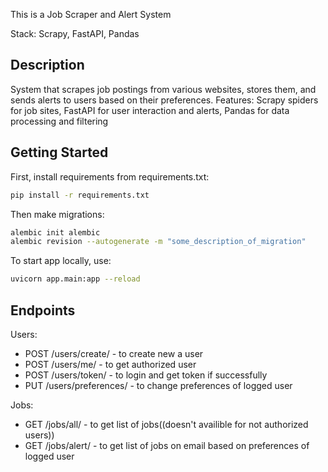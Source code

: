 This is a Job Scraper and Alert System

Stack: Scrapy, FastAPI, Pandas

## Description

System that scrapes job postings from various websites, stores them, and sends alerts to users based on their preferences.
Features: Scrapy spiders for job sites, FastAPI for user interaction and alerts, Pandas for data processing and filtering

## Getting Started

First, install requirements from requirements.txt:

```bash
pip install -r requirements.txt
```

Then make migrations:

```bash
alembic init alembic
alembic revision --autogenerate -m "some_description_of_migration"
```

To start app locally, use:

```bash
uvicorn app.main:app --reload
```

## Endpoints

Users:
- POST /users/create/ - to create new a user
- POST /users/me/ - to get authorized user
- POST /users/token/ - to login and get token if successfully
- PUT /users/preferences/ - to change preferences of logged user

Jobs:
- GET /jobs/all/ - to get list of jobs((doesn't availible for not authorized users))
- GET /jobs/alert/ - to get list of jobs on email based on preferences of logged user

